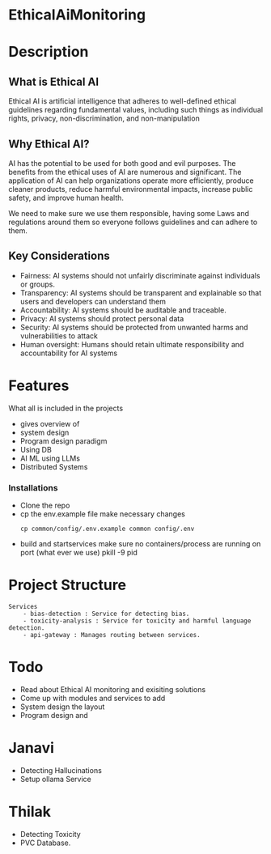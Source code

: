 # EthicalAiMonitoring


# Description

## What is Ethical AI
Ethical AI is artificial intelligence that adheres to well-defined ethical guidelines regarding fundamental values, including such things as individual rights, privacy, non-discrimination, and non-manipulation

## Why Ethical AI?
AI has the potential to be used for both good and evil purposes. The benefits from the ethical uses of AI are numerous and significant. The application of AI can help organizations operate more efficiently, produce cleaner products, reduce harmful environmental impacts, increase public safety, and improve human health.

We need to make sure we use them responsible, having some Laws and regulations around them so everyone follows guidelines and can adhere to them.

## Key Considerations
- Fairness: AI systems should not unfairly discriminate against individuals or groups. 
- Transparency: AI systems should be transparent and explainable so that users and developers can understand them
- Accountability: AI systems should be auditable and traceable.
- Privacy: AI systems should protect personal data
- Security: AI systems should be protected from unwanted harms and vulnerabilities to attack
- Human oversight: Humans should retain ultimate responsibility and accountability for AI systems



# Features
What all is included in the projects
- gives overview of
- system design
- Program design paradigm
- Using DB
- AI ML using LLMs
- Distributed Systems

### Installations
- Clone the repo
- cp the env.example file make necessary changes
    ```
    cp common/config/.env.example common config/.env
    ```
- build and startservices make sure no containers/process are running on port (what ever we use)
        pkill -9 pid

# Project Structure

    Services
        - bias-detection : Service for detecting bias.
        - toxicity-analysis : Service for toxicity and harmful language detection.
        - api-gateway : Manages routing between services.


# Todo
- Read about Ethical AI monitoring and exisiting solutions
- Come up with modules and services to add
- System design the layout
- Program design and  

# Janavi
- Detecting Hallucinations 
- Setup ollama Service


# Thilak
- Detecting Toxicity
- PVC Database.

